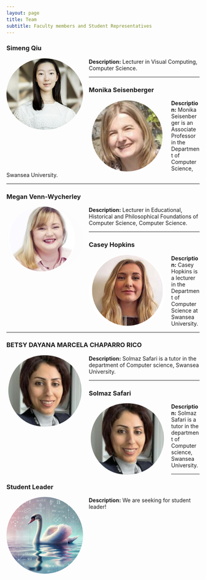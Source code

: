 ```yaml
---
layout: page
title: Team
subtitle: Faculty members and Student Representatives
---
```



### Simeng Qiu
<img src="/assets/img/s.png" alt="Member 2" style="width:200px;height:auto;float:left;margin-right:15px;border-radius:50%;">

**Description:** Lecturer in Visual Computing, Computer Science.

---

### Monika Seisenberger
<img src="/assets/img/m.png" alt="Member 2" style="width:200px;height:auto;float:left;margin-right:15px;border-radius:50%;">
  
**Description:** Monika Seisenberger is an Associate Professor in the Department of Computer Science, Swansea University.

---

### Megan Venn-Wycherley
<img src="/assets/img/me.png" alt="Member 3" style="width:200px;height:auto;float:left;margin-right:15px;border-radius:50%;">

**Description:** Lecturer in Educational, Historical and Philosophical Foundations of Computer Science, Computer Science.

---

### Casey Hopkins
<img src="/assets/img/c.png" alt="Member 3" style="width:200px;height:auto;float:left;margin-right:15px;border-radius:50%;">

**Description:** Casey Hopkins is a lecturer in the Department of Computer Science at Swansea University.

---

### BETSY DAYANA MARCELA CHAPARRO RICO
<img src="/assets/img/so.png" alt="Member 3" style="width:200px;height:auto;float:left;margin-right:15px;border-radius:50%;">

**Description:** Solmaz Safari is a tutor in the department of Computer science, Swansea University.

---

### Solmaz Safari
<img src="/assets/img/so.png" alt="Member 3" style="width:200px;height:auto;float:left;margin-right:15px;border-radius:50%;">

**Description:** Solmaz Safari is a tutor in the department of Computer science, Swansea University.

---

### Student Leader
<img src="/assets/img/swan.png" alt="Member 3" style="width:200px;height:auto;float:left;margin-right:15px;border-radius:50%;">
 
**Description:** We are seeking for student leader!
